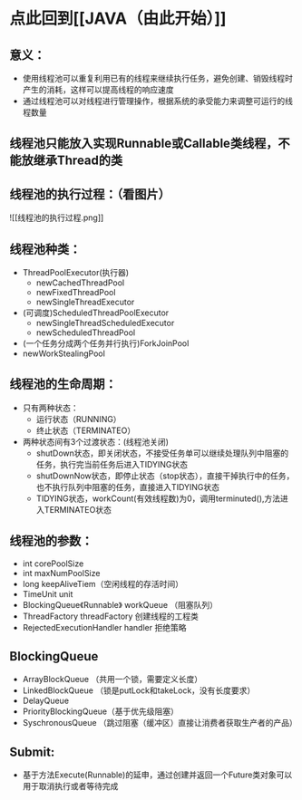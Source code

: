 # 点此回到[[JAVA（由此开始）]]

## 意义：
- 使用线程池可以重复利用已有的线程来继续执行任务，避免创建、销毁线程时产生的消耗，这样可以提高线程的响应速度
- 通过线程池可以对线程进行管理操作，根据系统的承受能力来调整可运行的线程数量

## 线程池只能放入实现Runnable或Callable类线程，不能放继承Thread的类

## 线程池的执行过程：（看图片）
![[线程池的执行过程.png]]

## 线程池种类：
- ThreadPoolExecutor(执行器)
	- newCachedThreadPool
	- newFixedThreadPool
	- newSingleThreadExecutor
- (可调度)ScheduledThreadPoolExecutor
	- newSingleThreadScheduledExecutor
	- newScheduledThreadPool
- (一个任务分成两个任务并行执行)ForkJoinPool
- newWorkStealingPool

## 线程池的生命周期：
- 只有两种状态：
	- 运行状态（RUNNING）
	- 终止状态（TERMINATEO）
- 两种状态间有3个过渡状态：(线程池关闭)
	- shutDown状态，即关闭状态，不接受任务单可以继续处理队列中阻塞的任务，执行完当前任务后进入TIDYING状态
	- shutDownNow状态，即停止状态（stop状态），直接干掉执行中的任务，也不执行队列中阻塞的任务，直接进入TIDYING状态
	- TIDYING状态，workCount(有效线程数)为0，调用terminuted(),方法进入TERMINATEO状态

## 线程池的参数：
- int corePoolSize
- int maxNumPoolSize
- long keepAliveTiem（空闲线程的存活时间）
- TimeUnit unit
- BlockingQueue《Runnable》  workQueue  （阻塞队列）
- ThreadFactory threadFactory  创建线程的工程类
- RejectedExecutionHandler handler 拒绝策略

## BlockingQueue
- ArrayBlockQueue  （共用一个锁，需要定义长度）
- LinkedBlockQueue  （锁是putLock和takeLock，没有长度要求）
- DelayQueue
- PriorityBlockingQueue（基于优先级阻塞）
- SyschronousQueue （跳过阻塞（缓冲区）直接让消费者获取生产者的产品）

## Submit:
- 基于方法Execute(Runnable)的延申，通过创建并返回一个Future类对象可以用于取消执行或者等待完成